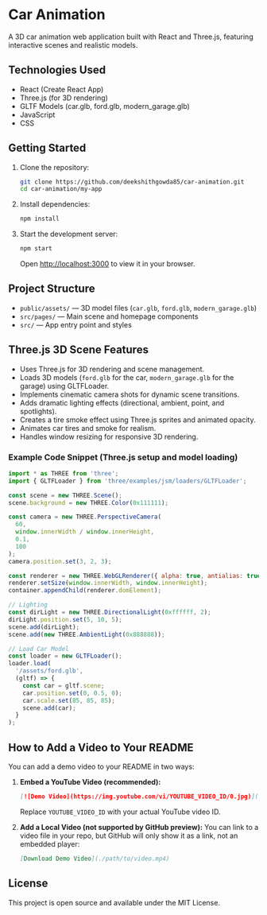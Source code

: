 # Car Animation

A 3D car animation web application built with React and Three.js, featuring interactive scenes and realistic models.

## Technologies Used

- React (Create React App)
- Three.js (for 3D rendering)
- GLTF Models (car.glb, ford.glb, modern_garage.glb)
- JavaScript
- CSS

## Getting Started

1. Clone the repository:
   ```bash
   git clone https://github.com/deekshithgowda85/car-animation.git
   cd car-animation/my-app
   ```

2. Install dependencies:
   ```bash
   npm install
   ```

3. Start the development server:
   ```bash
   npm start
   ```
   Open [http://localhost:3000](http://localhost:3000) to view it in your browser.

## Project Structure

- `public/assets/` — 3D model files (`car.glb`, `ford.glb`, `modern_garage.glb`)
- `src/pages/` — Main scene and homepage components
- `src/` — App entry point and styles

## Three.js 3D Scene Features

- Uses Three.js for 3D rendering and scene management.
- Loads 3D models (`ford.glb` for the car, `modern_garage.glb` for the garage) using GLTFLoader.
- Implements cinematic camera shots for dynamic scene transitions.
- Adds dramatic lighting effects (directional, ambient, point, and spotlights).
- Creates a tire smoke effect using Three.js sprites and animated opacity.
- Animates car tires and smoke for realism.
- Handles window resizing for responsive 3D rendering.

### Example Code Snippet (Three.js setup and model loading)

```js
import * as THREE from 'three';
import { GLTFLoader } from 'three/examples/jsm/loaders/GLTFLoader';

const scene = new THREE.Scene();
scene.background = new THREE.Color(0x111111);

const camera = new THREE.PerspectiveCamera(
  60,
  window.innerWidth / window.innerHeight,
  0.1,
  100
);
camera.position.set(3, 2, 3);

const renderer = new THREE.WebGLRenderer({ alpha: true, antialias: true });
renderer.setSize(window.innerWidth, window.innerHeight);
container.appendChild(renderer.domElement);

// Lighting
const dirLight = new THREE.DirectionalLight(0xffffff, 2);
dirLight.position.set(5, 10, 5);
scene.add(dirLight);
scene.add(new THREE.AmbientLight(0x888888));

// Load Car Model
const loader = new GLTFLoader();
loader.load(
  '/assets/ford.glb',
  (gltf) => {
    const car = gltf.scene;
    car.position.set(0, 0.5, 0);
    car.scale.set(85, 85, 85);
    scene.add(car);
  }
);
```

## How to Add a Video to Your README

You can add a demo video to your README in two ways:

1. **Embed a YouTube Video (recommended):**
   ```markdown
   [![Demo Video](https://img.youtube.com/vi/YOUTUBE_VIDEO_ID/0.jpg)](https://www.youtube.com/watch?v=YOUTUBE_VIDEO_ID)
   ```
   Replace `YOUTUBE_VIDEO_ID` with your actual YouTube video ID.

2. **Add a Local Video (not supported by GitHub preview):**
   You can link to a video file in your repo, but GitHub will only show it as a link, not an embedded player:
   ```markdown
   [Download Demo Video](./path/to/video.mp4)
   ```

## License

This project is open source and available under the MIT License.
